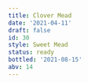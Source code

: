```yaml
---
title: Clover Mead
date: '2021-04-11'
draft: false
id: 30
style: Sweet Mead
status: ready
bottled: '2021-08-15'
abv: 14
---
```

